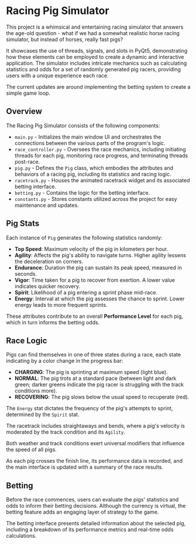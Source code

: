 # Racing Pig Simulator

This project is a whimsical and entertaining racing simulator that answers the age-old question - what if we had a somewhat realistic horse racing simulator, but instead of horses, really fast pigs? 

It showcases the use of threads, signals, and slots in PyQt5, demonstrating how these elements can be employed to create a dynamic and interactive application. The simulator includes intricate mechanics such as calculating statistics and odds for a set of randomly generated pig racers, providing users with a unique experience each race.

The current updates are around implementing the betting system to create a simple game loop.

## Overview

The Racing Pig Simulator consists of the following components:

- `main.py` - Initializes the main window UI and orchestrates the connections between the various parts of the program's logic.
- `race_controller.py` - Oversees the race mechanics, including initiating threads for each pig, monitoring race progress, and terminating threads post-race.
- `pig.py` - Defines the `Pig` class, which embodies the attributes and behaviors of a racing pig, including its statistics and racing logic.
- `racetrack.py` - Houses the animated racetrack widget and its associated betting interface.
- `betting.py` - Contains the logic for the betting interface.
- `constants.py` - Stores constants utilized across the project for easy maintenance and updates.

## Pig Stats

Each instance of `Pig` generates the following statistics randomly:

- **Top Speed**: Maximum velocity of the pig in kilometers per hour.
- **Agility**: Affects the pig's ability to navigate turns. Higher agility lessens the deceleration on corners.
- **Endurance**: Duration the pig can sustain its peak speed, measured in seconds.
- **Vigor**: Time taken for a pig to recover from exertion. A lower value indicates quicker recovery.
- **Spirit**: Likelihood of a pig entering a sprint phase mid-race.
- **Energy**: Interval at which the pig assesses the chance to sprint. Lower energy leads to more frequent sprints.

These attributes contribute to an overall **Performance Level** for each pig, which in turn informs the betting odds.

## Race Logic

Pigs can find themselves in one of three states during a race, each state indicating by a color change in the progress bar:

- **CHARGING**: The pig is sprinting at maximum speed (light blue).
- **NORMAL**: The pig trots at a standard pace (between light and dark green; darker greens indicate the pig racer is struggling with the track conditions more).
- **RECOVERING**: The pig slows below the usual speed to recuperate (red).

The `Energy` stat dictates the frequency of the pig's attempts to sprint, determined by the `Spirit` stat.

The racetrack includes straightaways and bends, where a pig's velocity is moderated by the track condition and its `Agility`.

Both weather and track conditions exert universal modifiers that influence the speed of all pigs.

As each pig crosses the finish line, its performance data is recorded, and the main interface is updated with a summary of the race results.

## Betting

Before the race commences, users can evaluate the pigs' statistics and odds to inform their betting decisions. Although the currency is virtual, the betting feature adds an engaging layer of strategy to the game.

The betting interface presents detailed information about the selected pig, including a breakdown of its performance metrics and real-time odds calculations.